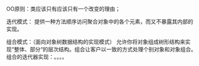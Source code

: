 OO原则：类应该只有应该只有一个改变的理由；

迭代模式：
提供一种方法顺序访问聚合对象中的各个元素，而又不暴露其内部的实现。

组合模式：（面向对象树数据结构的实现模式）
允许你将对象组成树形结构来实现“整体、部分“的层次结构。组合让客户以一致的方式处理个别对象和对象组合。
组合的迭代器实现：。。。。






